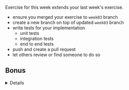 Exercise for this week extends your last week's exercise.

- ensure you merged your exercise to `week03` branch
- create a new branch on top of updated `week03` branch
- write tests for your implementation
   - unit tests
   - integration tests
   - end to end tests
- push and create a pull request
- let others review or find someone to do so

## Bonus

<details>

If you're confident in writing tests, write some tests for `ModelValidationAttribute` class.

</details>

